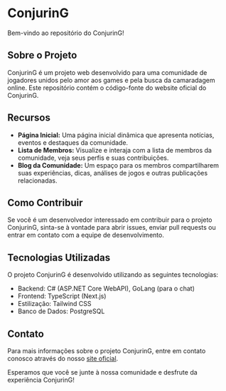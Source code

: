 # ConjurinG

Bem-vindo ao repositório do ConjurinG!

## Sobre o Projeto

ConjurinG é um projeto web desenvolvido para uma comunidade de jogadores unidos pelo amor aos games e pela busca da camaradagem online. Este repositório contém o código-fonte do website oficial do ConjurinG.

## Recursos

- **Página Inicial:** Uma página inicial dinâmica que apresenta notícias, eventos e destaques da comunidade.
- **Lista de Membros:** Visualize e interaja com a lista de membros da comunidade, veja seus perfis e suas contribuições.
- **Blog da Comunidade:** Um espaço para os membros compartilharem suas experiências, dicas, análises de jogos e outras publicações relacionadas.

## Como Contribuir

Se você é um desenvolvedor interessado em contribuir para o projeto ConjurinG, sinta-se à vontade para abrir issues, enviar pull requests ou entrar em contato com a equipe de desenvolvimento.

## Tecnologias Utilizadas

O projeto ConjurinG é desenvolvido utilizando as seguintes tecnologias:

- Backend: C# (ASP.NET Core WebAPI), GoLang (para o chat)
- Frontend: TypeScript (Next.js)
- Estilização: Tailwind CSS
- Banco de Dados: PostgreSQL

## Contato

Para mais informações sobre o projeto ConjurinG, entre em contato conosco através do nosso [site oficial](https://conjuring.vercel.app).

Esperamos que você se junte à nossa comunidade e desfrute da experiência ConjurinG!

